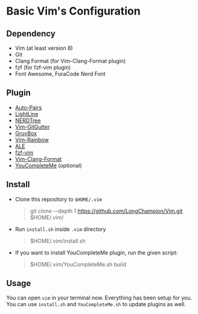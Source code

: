 # Basic Vim's Configuration

## Dependency
- Vim (at least version 8)
- Git
- Clang Format (for Vim-Clang-Format plugin)
- fzf (for fzf-vim plugin)
- Font Awesome, FuraCode Nerd Font

## Plugin
- [Auto-Pairs](https://github.com/jiangmiao/auto-pairs)
- [LightLine](https://github.com/itchyny/lightline.vim)
- [NERDTree](https://github.com/preservim/nerdtree)
- [Vim-GitGutter](https://github.com/airblade/vim-gitgutter)
- [GruvBox](https://github.com/morhetz/gruvbox)
- [Vim-Rainbow](https://github.com/frazrepo/vim-rainbow)
- [ALE](https://github.com/dense-analysis/ale)
- [fzf-vim](https://github.com/junegunn/fzf.vim)
- [Vim-Clang-Format](https://github.com/rhysd/vim-clang-format)
- [YouCompleteMe](https://github.com/ycm-core/YouCompleteMe) (optional)

## Install
- Clone this repository to `$HOME/.vim`
    > git clone --depth 1 https://github.com/LongChampion/Vim.git $HOME/.vim/
- Run `install.sh` inside `.vim` directory
    > $HOME/.vim/install.sh
- If you want to install YouCompleteMe plugin, run the given script:
	> $HOME/.vim/YouCompleteMe.sh build

## Usage
You can open `vim` in your terminal now. Everything has been setup for you.  
You can use `install.sh` and `YouCompleteMe.sh` to update plugins as well.

